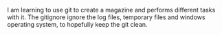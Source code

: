 I am learning to use git to create a magazine and performs different tasks with it.
The gitignore ignore the log files, temporary files and windows operating system, to hopefully keep the git clean.
